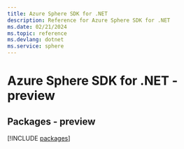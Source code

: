 ```yaml
---
title: Azure Sphere SDK for .NET
description: Reference for Azure Sphere SDK for .NET
ms.date: 02/21/2024
ms.topic: reference
ms.devlang: dotnet
ms.service: sphere
---
```

# Azure Sphere SDK for .NET - preview
## Packages - preview
[!INCLUDE [packages](sphere-index.md)]